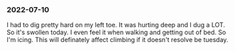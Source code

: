 ### 2022-07-10
I had to dig pretty hard on my left toe. It was hurting deep and I dug a LOT. So it's swollen today. I even feel it when walking and getting out of bed. So I'm icing. This will definately affect climbing if it doesn't resolve be tuesday.